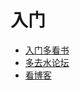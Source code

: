 # 入门

 - [入门多看书](ru_men_duo_kan_shu.md)
 - [多去水论坛](duo_qu_shui_lun_tan.md)
 - [看博客](kan_bo_ke.md)


